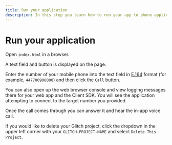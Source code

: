 ```yaml
---
title: Run your application
description: In this step you learn how to run your app to phone application.
---
```


# Run your application

Open `index.html` in a browser.

A text field and button is displayed on the page.

Enter the number of your mobile phone into the text field in [E.164](/concepts/guides/glossary#e-164-format) format (for example, `447700900000`) and then click the `Call` button.

You can also open up the web browser console and view logging messages there for your web app and the Client SDK. You will see the application attempting to connect to the target number you provided.

Once the call comes through you can answer it and hear the in-app voice call.

If you would like to delete your Glitch project, click the dropdown in the upper left corner with your `GLITCH-PROJECT-NAME` and select `Delete This Project`.
